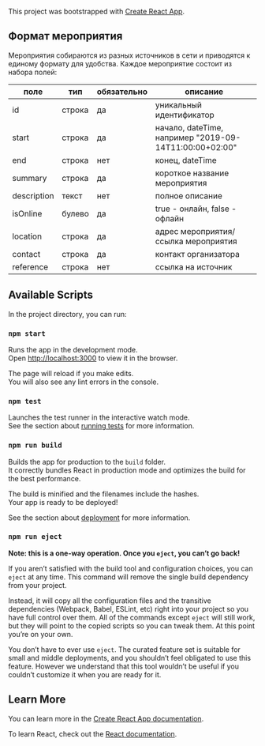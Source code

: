 This project was bootstrapped with [Create React App](https://github.com/facebook/create-react-app).

## Формат мероприятия

Мероприятия собираются из разных источников в сети и приводятся к единому формату для удобства. Каждое мероприятие состоит из набора полей:

| поле        | тип    | обязательно | описание                                                |
|-------------|--------|-------------|---------------------------------------------------------|
| id          | строка | да          | уникальный идентификатор                                |
| start       | строка | да          | начало, dateTime, например "2019-09-14T11:00:00+02:00"  |
| end         | строка | нет         | конец, dateTime                                         |
| summary     | строка | да          | короткое название мероприятия                           |
| description | текст  | нет         | полное описание                                         |
| isOnline    | булево | да          | true - онлайн, false - офлайн                           |
| location    | строка | да          | адрес мероприятия/ссылка мероприятия                    |
| contact     | строка | да          | контакт организатора                                    |
| reference   | строка | нет         | ссылка на источник                                      |


## Available Scripts

In the project directory, you can run:

### `npm start`

Runs the app in the development mode.<br>
Open [http://localhost:3000](http://localhost:3000) to view it in the browser.

The page will reload if you make edits.<br>
You will also see any lint errors in the console.

### `npm test`

Launches the test runner in the interactive watch mode.<br>
See the section about [running tests](https://facebook.github.io/create-react-app/docs/running-tests) for more information.

### `npm run build`

Builds the app for production to the `build` folder.<br>
It correctly bundles React in production mode and optimizes the build for the best performance.

The build is minified and the filenames include the hashes.<br>
Your app is ready to be deployed!

See the section about [deployment](https://facebook.github.io/create-react-app/docs/deployment) for more information.

### `npm run eject`

**Note: this is a one-way operation. Once you `eject`, you can’t go back!**

If you aren’t satisfied with the build tool and configuration choices, you can `eject` at any time. This command will remove the single build dependency from your project.

Instead, it will copy all the configuration files and the transitive dependencies (Webpack, Babel, ESLint, etc) right into your project so you have full control over them. All of the commands except `eject` will still work, but they will point to the copied scripts so you can tweak them. At this point you’re on your own.

You don’t have to ever use `eject`. The curated feature set is suitable for small and middle deployments, and you shouldn’t feel obligated to use this feature. However we understand that this tool wouldn’t be useful if you couldn’t customize it when you are ready for it.

## Learn More

You can learn more in the [Create React App documentation](https://facebook.github.io/create-react-app/docs/getting-started).

To learn React, check out the [React documentation](https://reactjs.org/).
